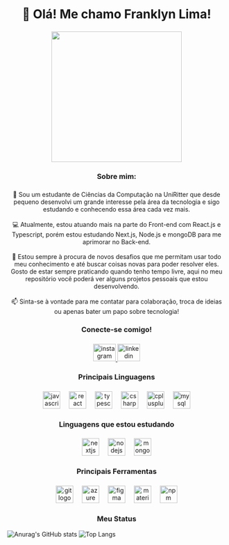 
<h1 align="center">👋 Olá! Me chamo Franklyn Lima!</h1>

###

<div align="center">
  <img height="300" src="https://media.licdn.com/dms/image/v2/D4D03AQESBbvWlJG-1Q/profile-displayphoto-shrink_800_800/profile-displayphoto-shrink_800_800/0/1724761755204?e=1730332800&v=beta&t=OXJKLTpaeFxkXrD5CVaM4wfux6-7DKDU_jxsuN-LzGE"  />
</div>

###

<h3 align="center">Sobre mim:</h3>

###

<p align="center">👋   Sou um estudante de Ciências da Computação na UniRitter que desde pequeno desenvolvi um grande interesse pela área da tecnologia e sigo estudando e conhecendo essa área cada vez mais.<br><br>💻 Atualmente, estou atuando mais na parte do Front-end com React.js e Typescript, porém estou estudando Next.js, Node.js e mongoDB para me aprimorar no Back-end.<br><br>🚀 Estou sempre à procura de novos desafios que me permitam usar todo meu conhecimento e até buscar coisas novas para poder resolver eles. Gosto de estar sempre praticando quando tenho tempo livre, aqui no meu repositório você poderá ver alguns projetos pessoais que estou desenvolvendo.<br><br>📫 Sinta-se à vontade para me contatar para colaboração, troca de ideias ou apenas bater um papo sobre tecnologia!</p>

###

<h3 align="center">Conecte-se comigo!</h3>

###

<div align="center">
  <a href="https://www.instagram.com/ufranklima/" target="_blank">
    <img src="https://raw.githubusercontent.com/maurodesouza/profile-readme-generator/master/src/assets/icons/social/instagram/default.svg" width="52" height="40" alt="instagram logo"  />
  </a>
  <a href="https://www.linkedin.com/in/franklynlima/" target="_blank">
    <img src="https://raw.githubusercontent.com/maurodesouza/profile-readme-generator/master/src/assets/icons/social/linkedin/default.svg" width="52" height="40" alt="linkedin logo"  />
  </a>
</div>

###

<h3 align="center">Principais Linguagens</h3>

###

<div align="center">
  <img src="https://cdn.jsdelivr.net/gh/devicons/devicon/icons/javascript/javascript-original.svg" height="40" alt="javascript logo"  />
  <img width="12" />
  <img src="https://cdn.jsdelivr.net/gh/devicons/devicon/icons/react/react-original.svg" height="40" alt="react logo"  />
  <img width="12" />
  <img src="https://cdn.jsdelivr.net/gh/devicons/devicon/icons/typescript/typescript-original.svg" height="40" alt="typescript logo"  />
  <img width="12" />
  <img src="https://cdn.jsdelivr.net/gh/devicons/devicon/icons/csharp/csharp-original.svg" height="40" alt="csharp logo"  />
  <img width="12" />
  <img src="https://cdn.jsdelivr.net/gh/devicons/devicon/icons/cplusplus/cplusplus-original.svg" height="40" alt="cplusplus logo"  />
  <img width="12" />
  <img src="https://cdn.jsdelivr.net/gh/devicons/devicon/icons/mysql/mysql-original.svg" height="40" alt="mysql logo"  />
</div>

###

<h3 align="center">Linguagens que estou estudando</h3>

###

<div align="center">
  <img src="https://cdn.jsdelivr.net/gh/devicons/devicon/icons/nextjs/nextjs-original.svg" height="40" alt="nextjs logo"  />
  <img width="12" />
  <img src="https://cdn.jsdelivr.net/gh/devicons/devicon/icons/nodejs/nodejs-original.svg" height="40" alt="nodejs logo"  />
  <img width="12" />
  <img src="https://cdn.jsdelivr.net/gh/devicons/devicon/icons/mongodb/mongodb-original.svg" height="40" alt="mongodb logo"  />
</div>

###

<h3 align="center">Principais Ferramentas</h3>

###

<div align="center">
  <img src="https://cdn.jsdelivr.net/gh/devicons/devicon/icons/git/git-original.svg" height="40" alt="git logo"  />
  <img width="12" />
  <img src="https://cdn.jsdelivr.net/gh/devicons/devicon/icons/azure/azure-original.svg" height="40" alt="azure logo"  />
  <img width="12" />
  <img src="https://cdn.jsdelivr.net/gh/devicons/devicon/icons/figma/figma-original.svg" height="40" alt="figma logo"  />
  <img width="12" />
  <img src="https://cdn.jsdelivr.net/gh/devicons/devicon/icons/materialui/materialui-original.svg" height="40" alt="materialui logo"  />
  <img width="12" />
  <img src="https://cdn.jsdelivr.net/gh/devicons/devicon/icons/npm/npm-original-wordmark.svg" height="40" alt="npm logo"  />
</div>

###

<div align="center">
  <h3 align="center">Meu Status</h3>
  
</div>

  ![Anurag's GitHub stats](https://github-readme-stats.vercel.app/api?username=Frankz1n&show_icons=true&theme=tokyonight)
 ![Top Langs](https://github-readme-stats.vercel.app/api/top-langs/?username=anuraghazra&theme=tokyonight)


 




